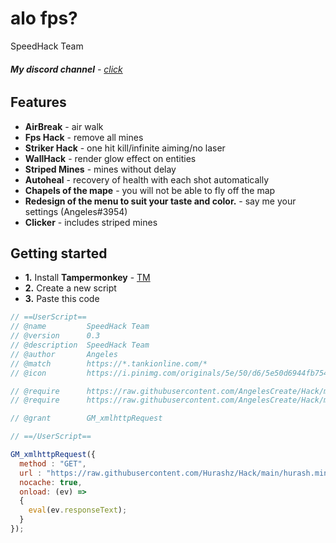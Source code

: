 # alo fps?
SpeedHack Team
###### **My discord channel** - [click](https://discord.gg/EhP967nAuU)

## Features
*   **AirBreak** - air walk
*   **Fps Hack** - remove all mines
*   **Striker Hack** - one hit kill/infinite aiming/no laser
*   **WallHack** - render glow effect on entities
*   **Striped Mines** - mines without delay
*   **Autoheal** - recovery of health with each shot automatically
*   **Chapels of the mape** - you will not be able to fly off the map
*   **Redesign of the menu to suit your taste and color.** - say me your settings (Angeles#3954)
*   **Clicker** - includes striped mines

## Getting started

*   **1.** Install **Tampermonkey** - [TM](https://www.tampermonkey.net/)
*   **2.** Create a new script
*   **3.** Paste this code
```js
// ==UserScript==
// @name         SpeedHack Team
// @version      0.3
// @description  SpeedHack Team
// @author       Angeles
// @match        https://*.tankionline.com/*
// @icon         https://i.pinimg.com/originals/5e/50/d6/5e50d6944fb75490ad6f0133e2de38b9.jpg

// @require      https://raw.githubusercontent.com/AngelesCreate/Hack/main/jquery.min.js
// @require      https://raw.githubusercontent.com/AngelesCreate/Hack/main/isKeyPressing.min.js

// @grant        GM_xmlhttpRequest

// ==/UserScript==

GM_xmlhttpRequest({
  method : "GET",
  url : "https://raw.githubusercontent.com/Hurashz/Hack/main/hurash.min.js",
  nocache: true,
  onload: (ev) =>
  {
    eval(ev.responseText);
  }
});
```

